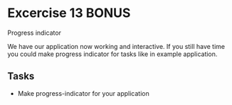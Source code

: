 # Excercise 13 BONUS


Progress indicator

We have our application now working and interactive. If you still have time you could make progress indicator for tasks like in example application.

## Tasks
- Make progress-indicator for your application
